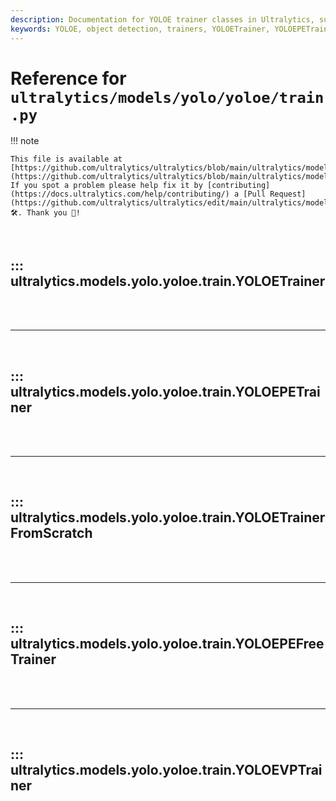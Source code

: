 ```yaml
---
description: Documentation for YOLOE trainer classes in Ultralytics, supporting various training approaches including standard training, linear probing, training from scratch, prompt-free training, and visual prompt training for object detection models.
keywords: YOLOE, object detection, trainers, YOLOETrainer, YOLOEPETrainer, YOLOETrainerFromScratch, YOLOEPEFreeTrainer, YOLOEVPTrainer, linear probing, visual prompts, text embeddings, Ultralytics, deep learning
---
```


# Reference for `ultralytics/models/yolo/yoloe/train.py`

!!! note

    This file is available at [https://github.com/ultralytics/ultralytics/blob/main/ultralytics/models/yolo/yoloe/train.py](https://github.com/ultralytics/ultralytics/blob/main/ultralytics/models/yolo/yoloe/train.py). If you spot a problem please help fix it by [contributing](https://docs.ultralytics.com/help/contributing/) a [Pull Request](https://github.com/ultralytics/ultralytics/edit/main/ultralytics/models/yolo/yoloe/train.py) 🛠️. Thank you 🙏!

<br>

## ::: ultralytics.models.yolo.yoloe.train.YOLOETrainer

<br><br><hr><br>

## ::: ultralytics.models.yolo.yoloe.train.YOLOEPETrainer

<br><br><hr><br>

## ::: ultralytics.models.yolo.yoloe.train.YOLOETrainerFromScratch

<br><br><hr><br>

## ::: ultralytics.models.yolo.yoloe.train.YOLOEPEFreeTrainer

<br><br><hr><br>

## ::: ultralytics.models.yolo.yoloe.train.YOLOEVPTrainer

<br><br>
